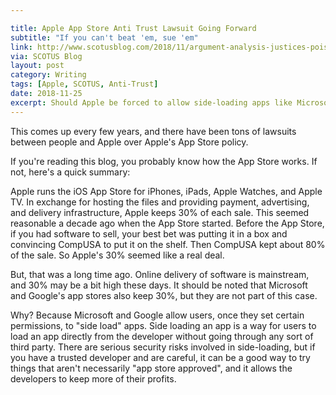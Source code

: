 ```yaml
---

title: Apple App Store Anti Trust Lawsuit Going Forward
subtitle: "If you can't beat 'em, sue 'em"
link: http://www.scotusblog.com/2018/11/argument-analysis-justices-poised-to-allow-antitrust-dispute-against-apple-over-apps-to-go-forward/
via: SCOTUS Blog
layout: post
category: Writing
tags: [Apple, SCOTUS, Anti-Trust]
date: 2018-11-25
excerpt: Should Apple be forced to allow side-loading apps like Microsoft and Google do? The Supreme Court is going to hear the case.
---
```


This comes up every few years, and there have been tons of lawsuits between people and Apple over Apple's App Store policy.

If you're reading this blog, you probably know how the App Store works. If not, here's a quick summary: 

Apple runs the iOS App Store for iPhones, iPads, Apple Watches, and Apple TV. In exchange for hosting the files and providing payment, advertising, and delivery infrastructure, Apple keeps 30% of each sale. This seemed reasonable a decade ago when the App Store started. Before the App Store, if you had software to sell, your best bet was putting it in a box and convincing CompUSA to put it on the shelf. Then CompUSA kept about 80% of the sale. So Apple's 30% seemed like a real deal.

But, that was a long time ago. Online delivery of software is mainstream, and 30% may be a bit high these days. It should be noted that Microsoft and Google's app stores also keep 30%, but they are not part of this case.

Why? Because Microsoft and Google allow users, once they set certain permissions, to "side load" apps. Side loading an app is a way for users to load an app directly from the developer without going through any sort of third party. There are serious security risks involved in side-loading, but if you have a trusted developer and are careful, it can be a good way to try things that aren't necessarily "app store approved", and it allows the developers to keep more of their profits.

